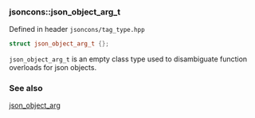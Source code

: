 ### jsoncons::json_object_arg_t 

Defined in header `jsoncons/tag_type.hpp`

```c++
struct json_object_arg_t {};
```

`json_object_arg_t` is an empty class type used to disambiguate function overloads for json objects.

### See also

[json_object_arg](json_object_arg.md)
